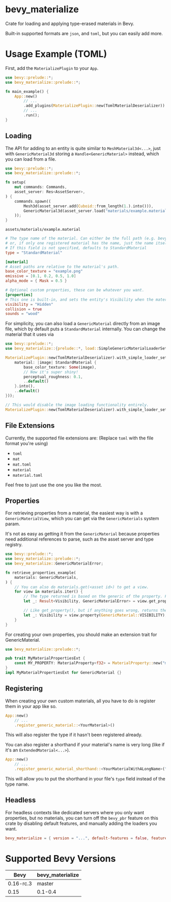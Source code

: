 # bevy_materialize
Crate for loading and applying type-erased materials in Bevy.

Built-in supported formats are `json`, and `toml`, but you can easily add more.

# Usage Example (TOML)

First, add the `MaterializePlugin` to your `App`.
```rust
use bevy::prelude::*;
use bevy_materialize::prelude::*;

fn main_example() {
    App::new()
        // ...
        .add_plugins(MaterializePlugin::new(TomlMaterialDeserializer))
        // ...
        .run();
}
```

## Loading

The API for adding to an entity is quite similar to `MeshMaterial3d<...>`, just with `GenericMaterial3d` storing a `Handle<GenericMaterial>` instead, which you can load from a file.
```rust
use bevy::prelude::*;
use bevy_materialize::prelude::*;

fn setup(
    mut commands: Commands,
    asset_server: Res<AssetServer>,
) {
    commands.spawn((
        Mesh3d(asset_server.add(Cuboid::from_length(1.).into())),
        GenericMaterial3d(asset_server.load("materials/example.material")),
    ));
}
```

`assets/materials/example.material`
```toml
# The type name of the material. Can either be the full path (e.g. bevy_pbr::pbr_material::StandardMaterial),
# or, if only one registered material has the name, just the name itself.
# If this field is not specified, defaults to StandardMaterial
type = "StandardMaterial"

[material]
# Asset paths are relative to the material's path.
base_color_texture = "example.png"
emissive = [0.1, 0.2, 0.5, 1.0]
alpha_mode = { Mask = 0.5 }

# Optional custom properties, these can be whatever you want.
[properties]
# This one is built-in, and sets the entity's Visibility when the material is applied.
visibility = "Hidden"
collision = true
sounds = "wood"
```

For simplicity, you can also load a `GenericMaterial` directly from an image file, which by default puts a `StandardMaterial` internally. You can change the material that it uses via
```rust
use bevy::prelude::*;
use bevy_materialize::{prelude::*, load::SimpleGenericMaterialLoaderSettings};

MaterializePlugin::new(TomlMaterialDeserializer).with_simple_loader_settings(Some(SimpleGenericMaterialLoaderSettings {
    material: |image| StandardMaterial {
        base_color_texture: Some(image),
        // Now it's super shiny!
        perceptual_roughness: 0.1,
        ..default()
    }.into(),
    ..default()
}));

// This would disable the image loading functionality entirely.
MaterializePlugin::new(TomlMaterialDeserializer).with_simple_loader_settings(None);
```

## File Extensions
Currently, the supported file extensions are: (Replace `toml` with the file format you're using)
- `toml`
- `mat`
- `mat.toml`
- `material`
- `material.toml`

Feel free to just use the one you like the most.

## Properties

For retrieving properties from a material, the easiest way is with a `GenericMaterialView`, which you can get via the `GenericMaterials` system param.

It's not as easy as getting it from the `GenericMaterial` because properties need additional references to parse, such as the asset server and type registry.
```rust
use bevy::prelude::*;
use bevy_materialize::prelude::*;
use bevy_materialize::GenericMaterialError;

fn retrieve_properties_example(
    materials: GenericMaterials,
) {
    // You can also do materials.get(<asset id>) to get a view.
    for view in materials.iter() {
        // The type returned is based on the generic of the property. For example, VISIBILITY is a MaterialProperty<Visibility>.
        let _: Result<Visibility, GenericMaterialError> = view.get_property(GenericMaterial::VISIBILITY);

        // Like get_property(), but if anything goes wrong, returns the default value instead an error.
        let _: Visibility = view.property(GenericMaterial::VISIBILITY);
    }
}
```

For creating your own properties, you should make an extension trait for GenericMaterial.
```rust
use bevy_materialize::prelude::*;

pub trait MyMaterialPropertiesExt {
    const MY_PROPERTY: MaterialProperty<f32> = MaterialProperty::new("my_property", || 5.);
}
impl MyMaterialPropertiesExt for GenericMaterial {}
```

## Registering

When creating your own custom materials, all you have to do is register them in your app like so.
```rust ignore
App::new()
    // ...
    .register_generic_material::<YourMaterial>()
```
This will also register the type if it hasn't been registered already.

You can also register a shorthand if your material's name is very long (like if it's an `ExtendedMaterial<...>`).
```rust ignore
App::new()
    // ...
    .register_generic_material_shorthand::<YourMaterialWithALongName>("YourMaterial")
```
This will allow you to put the shorthand in your file's `type` field instead of the type name.

## Headless

For headless contexts like dedicated servers where you only want properties, but no materials, you can turn off the `bevy_pbr` feature on this crate by disabling default features, and manually adding the loaders you want.

```toml
bevy_materialize = { version = "...", default-features = false, features = ["toml"] }
```


# Supported Bevy Versions
| Bevy | bevy_materialize |
-|-
| 0.16-rc.3 | master |
| 0.15 | 0.1-0.4 |
